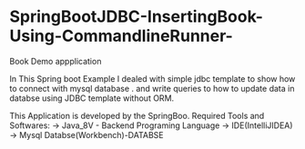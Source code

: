 # SpringBootJDBC-InsertingBook-Using-CommandlineRunner-

Book Demo appplication


In This Spring boot Example I dealed with simple jdbc template to show how to connect with mysql database . and write queries to how to update data in databse using JDBC template without ORM.

This Application is developed by the SpringBoo.
Required Tools and Softwares:
-> Java_8V - Backend Programing Language -> IDE(IntelliJIDEA) -> Mysql Databse(Workbench)-DATABSE
